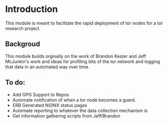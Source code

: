 # Introduction

This module is meant to facilitate the rapid deployment of tor nodes for a tor research project.

## Backgroud

This module builds orginally on the work of Brandon Kester and Jeff McJunkin's work and ideas for profiling bits of the tor network and logging that data in an automated way over time.

## To do:

* Add GPG Support to Repos
* Automate notification of when a tor node becomes a guard.
* ERB Generated NGINX status pages
* Automate reporting to whatever the data collection mechanism is
* Get information gathering scripts from Jeff/Brandon


